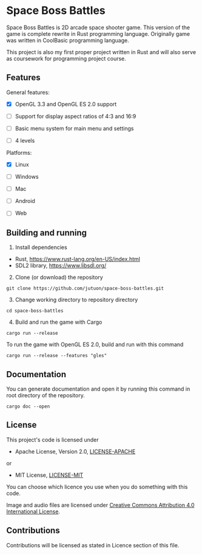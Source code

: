 # Space Boss Battles

Space Boss Battles is 2D arcade space shooter game. This version of the game is complete rewrite in Rust programming language. Originally game was written in CoolBasic programming language.

This project is also my first proper project written in Rust and will also serve as coursework for programming project course.

## Features

General features:

- [x] OpenGL 3.3 and OpenGL ES 2.0 support
- [ ] Support for display aspect ratios of 4:3 and 16:9
- [ ] Basic menu system for main menu and settings
- [ ] 4 levels


Platforms:

- [x] Linux
- [ ] Windows
- [ ] Mac
- [ ] Android
- [ ] Web



## Building and running

1. Install dependencies
  - Rust, https://www.rust-lang.org/en-US/index.html
  - SDL2 library, https://www.libsdl.org/

2. Clone (or download) the repository

```
git clone https://github.com/jutuon/space-boss-battles.git
```

3. Change working directory to repository directory

```
cd space-boss-battles
```

4. Build and run the game with Cargo

```
cargo run --release
```

To run the game with OpenGL ES 2.0, build and run with this command
```
cargo run --release --features "gles"
```

## Documentation

You can generate documentation and open it by running this command in
root directory of the repository.
```
cargo doc --open
```


## License

This project's code is licensed under

* Apache License, Version 2.0, [LICENSE-APACHE](https://github.com/jutuon/space-boss-battles/blob/master/LICENSE-APACHE)

or

* MIT License, [LICENSE-MIT](https://github.com/jutuon/space-boss-battles/blob/master/LICENSE-MIT)

You can choose which licence you use when you do something with this code.

Image and audio files are licensed under [Creative Commons Attribution 4.0 International License](https://creativecommons.org/licenses/by/4.0/).

## Contributions

Contributions will be licensed as stated in Licence section of this file.
